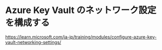 # Azure Key Vault のネットワーク設定を構成する

https://learn.microsoft.com/ja-jp/training/modules/configure-azure-key-vault-networking-settings/
